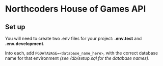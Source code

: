 # Northcoders House of Games API

## Set up

You will need to create two .env files for your project: **.env.test** and **.env.development.**

Into each, add `PGDATABASE=<database_name_here>`, with the correct database name for that environment _(see /db/setup.sql for the database names)_.
